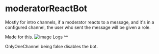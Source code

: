 # moderatorReactBot

Mostly for intro channels, if a moderator reacts to a message, and it's in a configured channel, the user who sent the message will be given a role.

Made for [this](https://www.reddit.com/r/Discord_Bots/comments/sc34l8/need_verification_bot/).
![image](https://user-images.githubusercontent.com/76237496/150916058-9e3593f1-2f32-4680-b78b-dea8e231c507.png)
Logs ^^

OnlyOneChannel being false disables the bot.
